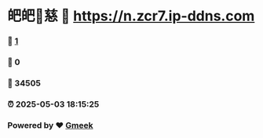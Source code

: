 # 皅皅🔭慈 :link: https://n.zcr7.ip-ddns.com 
### :page_facing_up: [1](https://n.zcr7.ip-ddns.com/tag.html) 
### :speech_balloon: 0 
### :hibiscus: 34505 
### :alarm_clock: 2025-05-03 18:15:25 
### Powered by :heart: [Gmeek](https://github.com/Meekdai/Gmeek)
